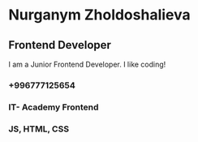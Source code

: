 # Nurganym Zholdoshalieva
## Frontend Developer
<p> I am a Junior Frontend Developer. I like coding!

### +996777125654
### IT- Academy Frontend
### JS, HTML, CSS
